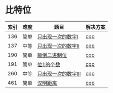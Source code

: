# 比特位

|索引|难度|题目|解决方案|
|----|----|----|--------|
|136|简单|[只出现一次的数字I](https://leetcode-cn.com/problems/single-number/)|[cpp](../problem/136_singleNumber.md)|
|137|中等|[只出现一次的数字II](https://leetcode-cn.com/problems/single-number-ii/)|[cpp](../problem/137_singleNumber.md)|
|190|简单|[颠倒二进制位](https://leetcode-cn.com/problems/reverse-bits/)|[cpp](../problem/190_reverseBits.md)|
|191|简单|[位1的个数](https://leetcode-cn.com/problems/number-of-1-bits/)|[cpp](../problem/191_hammingWeight.md)|
|260|中等|[只出现一次的数字III](https://leetcode-cn.com/problems/single-number-iii/)|[cpp](../problem/260_singleNumber.md)|
|461|简单|[汉明距离](https://leetcode-cn.com/problems/hamming-distance/)|[cpp](../problem/461_hammingDistance.md)|

